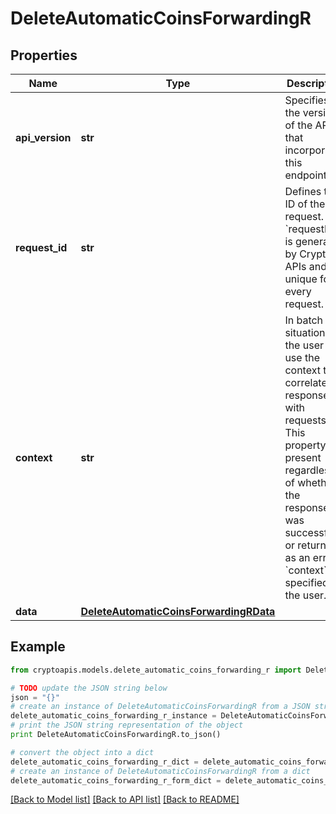 # DeleteAutomaticCoinsForwardingR


## Properties
Name | Type | Description | Notes
------------ | ------------- | ------------- | -------------
**api_version** | **str** | Specifies the version of the API that incorporates this endpoint. | 
**request_id** | **str** | Defines the ID of the request. The &#x60;requestId&#x60; is generated by Crypto APIs and it&#39;s unique for every request. | 
**context** | **str** | In batch situations the user can use the context to correlate responses with requests. This property is present regardless of whether the response was successful or returned as an error. &#x60;context&#x60; is specified by the user. | [optional] 
**data** | [**DeleteAutomaticCoinsForwardingRData**](DeleteAutomaticCoinsForwardingRData.md) |  | 

## Example

```python
from cryptoapis.models.delete_automatic_coins_forwarding_r import DeleteAutomaticCoinsForwardingR

# TODO update the JSON string below
json = "{}"
# create an instance of DeleteAutomaticCoinsForwardingR from a JSON string
delete_automatic_coins_forwarding_r_instance = DeleteAutomaticCoinsForwardingR.from_json(json)
# print the JSON string representation of the object
print DeleteAutomaticCoinsForwardingR.to_json()

# convert the object into a dict
delete_automatic_coins_forwarding_r_dict = delete_automatic_coins_forwarding_r_instance.to_dict()
# create an instance of DeleteAutomaticCoinsForwardingR from a dict
delete_automatic_coins_forwarding_r_form_dict = delete_automatic_coins_forwarding_r.from_dict(delete_automatic_coins_forwarding_r_dict)
```
[[Back to Model list]](../README.md#documentation-for-models) [[Back to API list]](../README.md#documentation-for-api-endpoints) [[Back to README]](../README.md)


